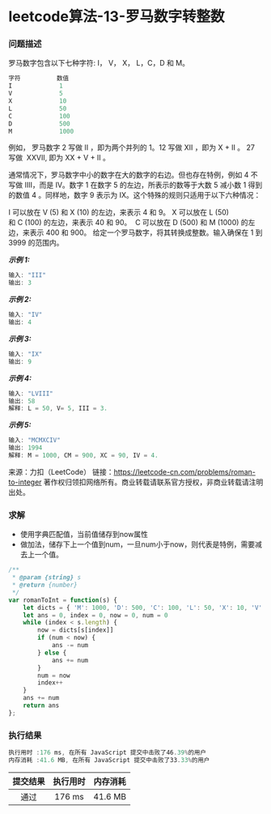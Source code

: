 # leetcode算法-13-罗马数字转整数

### 问题描述

罗马数字包含以下七种字符: I， V， X， L，C，D 和 M。

```js
字符          数值
I             1
V             5
X             10
L             50
C             100
D             500
M             1000
```

例如， 罗马数字 2 写做 II ，即为两个并列的 1。12 写做 XII ，即为 X + II 。 27 写做  XXVII, 即为 XX + V + II 。

通常情况下，罗马数字中小的数字在大的数字的右边。但也存在特例，例如 4 不写做 IIII，而是 IV。数字 1 在数字 5 的左边，所表示的数等于大数 5 减小数 1 得到的数值 4 。同样地，数字 9 表示为 IX。这个特殊的规则只适用于以下六种情况：

I 可以放在 V (5) 和 X (10) 的左边，来表示 4 和 9。
X 可以放在 L (50) 和 C (100) 的左边，来表示 40 和 90。 
C 可以放在 D (500) 和 M (1000) 的左边，来表示 400 和 900。
给定一个罗马数字，将其转换成整数。输入确保在 1 到 3999 的范围内。

***示例 1:***

```js
输入: "III"
输出: 3
```

***示例 2:***

```js
输入: "IV"
输出: 4
```

***示例 3:***

```js
输入: "IX"
输出: 9
```

***示例 4:***

```js
输入: "LVIII"
输出: 58
解释: L = 50, V= 5, III = 3.
```

***示例 5:***

```js
输入: "MCMXCIV"
输出: 1994
解释: M = 1000, CM = 900, XC = 90, IV = 4.
```

来源：力扣（LeetCode）
链接：https://leetcode-cn.com/problems/roman-to-integer
著作权归领扣网络所有。商业转载请联系官方授权，非商业转载请注明出处。


### 求解

- 使用字典匹配值，当前值储存到now属性
- 做加法，储存下上一个值到num，一旦num小于now，则代表是特例，需要减去上一个值。

```js
/**
 * @param {string} s
 * @return {number}
 */
var romanToInt = function(s) {
    let dicts = { 'M': 1000, 'D': 500, 'C': 100, 'L': 50, 'X': 10, 'V': 5, 'I': 1 }
    let ans = 0, index = 0, now = 0, num = 0
    while (index < s.length) {
        now = dicts[s[index]]
        if (num < now) {
            ans -= num
        } else {
            ans += num
        }
        num = now
        index++
    }
    ans += num
    return ans
};
```


### 执行结果

```js
执行用时 :176 ms, 在所有 JavaScript 提交中击败了46.39%的用户
内存消耗 :41.6 MB, 在所有 JavaScript 提交中击败了33.33%的用户
```

| 提交结果 | 执行用时 | 内存消耗 |
|:------:|:------:|:-------:|
|   通过  | 176 ms  |  41.6 MB |


